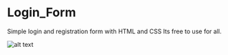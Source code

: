 # Login_Form
Simple login and registration form with HTML and CSS
Its free to use for all.

![alt text](https://github.com/ratim47/Login_Form/blob/master/image.jpg?raw=true)
